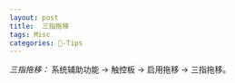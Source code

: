 ```yaml
---
layout: post
title:  三指拖移
tags: Misc
categories: -Tips
---
```

*三指拖移：*
 系统辅助功能 → 触控板 → 启用拖移 → 三指拖移。


